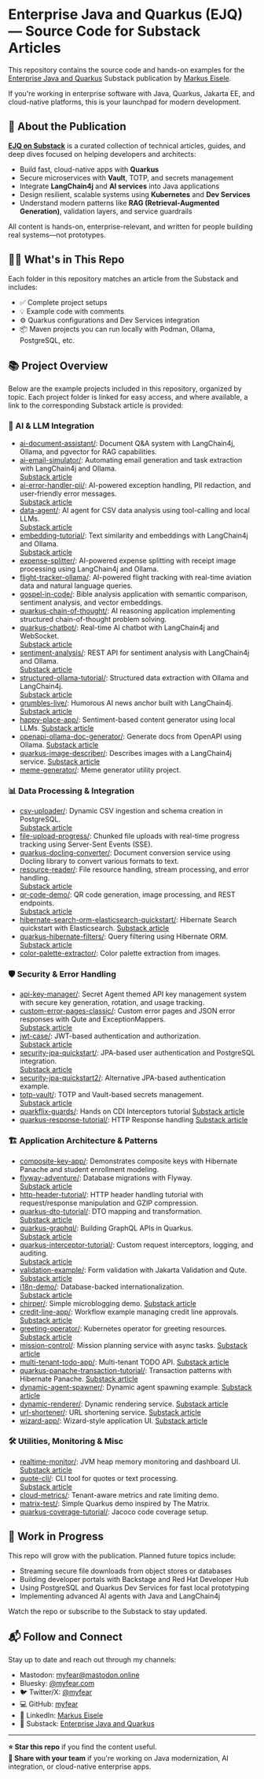 # Enterprise Java and Quarkus (EJQ) — Source Code for Substack Articles

This repository contains the source code and hands-on examples for the [Enterprise Java and Quarkus](https://myfear.substack.com/) Substack publication by [Markus Eisele](https://twitter.com/myfear).

If you're working in enterprise software with Java, Quarkus, Jakarta EE, and cloud-native platforms, this is your launchpad for modern development.

## 📰 About the Publication

[**EJQ on Substack**](https://myfear.substack.com/) is a curated collection of technical articles, guides, and deep dives focused on helping developers and architects:

- Build fast, cloud-native apps with **Quarkus**
- Secure microservices with **Vault**, TOTP, and secrets management
- Integrate **LangChain4j** and **AI services** into Java applications
- Design resilient, scalable systems using **Kubernetes** and **Dev Services**
- Understand modern patterns like **RAG (Retrieval-Augmented Generation)**, validation layers, and service guardrails

All content is hands-on, enterprise-relevant, and written for people building real systems—not prototypes.

## 🧑‍💻 What's in This Repo

Each folder in this repository matches an article from the Substack and includes:

- ✅ Complete project setups
- 💡 Example code with comments
- ⚙️ Quarkus configurations and Dev Services integration
- 📦 Maven projects you can run locally with Podman, Ollama, PostgreSQL, etc.

## 📚 Project Overview

Below are the example projects included in this repository, organized by topic. Each project folder is linked for easy access, and where available, a link to the corresponding Substack article is provided:

### 🧠 AI & LLM Integration
- [ai-document-assistant/](ai-document-assistant/): Document Q&A system with LangChain4j, Ollama, and pgvector for RAG capabilities.
- [ai-email-simulator/](ai-email-simulator/): Automating email generation and task extraction with LangChain4j and Ollama.  
  [Substack article](https://myfear.substack.com/p/quarkus-langchain4j-local-ai-task-extractor)
- [ai-error-handler-pii/](ai-error-handler-pii/): AI-powered exception handling, PII redaction, and user-friendly error messages.  
  [Substack article](https://myfear.substack.com/p/quarkus-ai-exception-handling-pii)
- [data-agent/](data-agent/): AI agent for CSV data analysis using tool-calling and local LLMs.  
  [Substack article](https://myfear.substack.com/p/ai-java-agent-quarkus-langchain4j-ollama)
- [embedding-tutorial/](embedding-tutorial/): Text similarity and embeddings with LangChain4j and Ollama.  
  [Substack article](https://myfear.substack.com/p/java-quarkus-text-embeddings-similarity)
- [expense-splitter/](expense-splitter/): AI-powered expense splitting with receipt image processing using LangChain4j and Ollama.
- [flight-tracker-ollama/](flight-tracker-ollama/): AI-powered flight tracking with real-time aviation data and natural language queries.
- [gospel-in-code/](gospel-in-code/): Bible analysis application with semantic comparison, sentiment analysis, and vector embeddings.
- [quarkus-chain-of-thought/](quarkus-chain-of-thought/): AI reasoning application implementing structured chain-of-thought problem solving.
- [quarkus-chatbot/](quarkus-chatbot/): Real-time AI chatbot with LangChain4j and WebSocket.  
  [Substack article](https://myfear.substack.com/p/java-ai-chatbot-quarkus-langchain4j-websockets)
- [sentiment-analysis/](sentiment-analysis/): REST API for sentiment analysis with LangChain4j and Ollama.  
  [Substack article](https://myfear.substack.com/p/quarkus-dto-mapstruct-guide)
- [structured-ollama-tutorial/](structured-ollama-tutorial/): Structured data extraction with Ollama and LangChain4j.  
  [Substack article](https://myfear.substack.com/p/structured-data-llm-quarkus-langchain4j)
- [grumbles-live/](grumbles-live/): Humorous AI news anchor built with LangChain4j.
[Substack article](https://myfear.substack.com/p/quarkus-langchain4j-sarcastic-ai-news-anchor)
- [happy-place-app/](happy-place-app/): Sentiment-based content generator using local LLMs.
[Substack article](https://myfear.substack.com/p/quarkus-ai-happy-feed-reactive-app)
- [openapi-ollama-doc-generator/](openapi-ollama-doc-generator/): Generate docs from OpenAPI using Ollama.
[Substack article](https://myfear.substack.com/p/quarkus-openapi-ai-docs-langchain4j)
- [quarkus-image-describer/](quarkus-image-describer/): Describes images with a LangChain4j service.
[Substack article](https://myfear.substack.com/p/quarkus-langchain4j-image-description-api)
- [meme-generator/](meme-generator/): Meme generator utility project.

### 📊 Data Processing & Integration
- [csv-uploader/](csv-uploader/): Dynamic CSV ingestion and schema creation in PostgreSQL.  
  [Substack article](https://myfear.substack.com/p/dynamic-csv-uploads-java-quarkus-postgresql)
- [file-upload-progress/](file-upload-progress/): Chunked file uploads with real-time progress tracking using Server-Sent Events (SSE).
- [quarkus-docling-converter/](quarkus-docling-converter/): Document conversion service using Docling library to convert various formats to text.
- [resource-reader/](resource-reader/): File resource handling, stream processing, and error handling.  
  [Substack article](https://myfear.substack.com/p/structured-data-llm-quarkus-langchain4j)
- [qr-code-demo/](qr-code-demo/): QR code generation, image processing, and REST endpoints.  
  [Substack article](https://myfear.substack.com/p/qr-code-java-quarkus)
- [hibernate-search-orm-elasticsearch-quickstart/](hibernate-search-orm-elasticsearch-quickstart/): Hibernate Search quickstart with Elasticsearch.
[Substack article](https://myfear.substack.com/p/hibernate-search-quarkus-elasticsearch-tutorial)
- [quarkus-hibernate-filters/](quarkus-hibernate-filters/): Query filtering using Hibernate ORM.
[Substack article](https://myfear.substack.com/p/quarkus-hibernate-filters-soft-deletes)
- [color-palette-extractor/](color-palette-extractor/): Color palette extraction from images.

### 🛡️ Security & Error Handling
- [api-key-manager/](api-key-manager/): Secret Agent themed API key management system with secure key generation, rotation, and usage tracking.
- [custom-error-pages-classic/](custom-error-pages-classic/): Custom error pages and JSON error responses with Qute and ExceptionMappers.  
  [Substack article](https://myfear.substack.com/p/quarkus-custom-error-pages-rest-qute)
- [jwt-case/](jwt-case/): JWT-based authentication and authorization.  
  [Substack article](https://myfear.substack.com/p/jwt-quarkus-murder-mystery)
- [security-jpa-quickstart/](security-jpa-quickstart/): JPA-based user authentication and PostgreSQL integration.  
  [Substack article](https://myfear.substack.com/p/jwt-quarkus-murder-mystery)
- [security-jpa-quickstart2/](security-jpa-quickstart2/): Alternative JPA-based authentication example.
- [totp-vault/](totp-vault/): TOTP and Vault-based secrets management.  
  [Substack article](https://myfear.substack.com/p/secure-java-api-totp-quarkus-vault)
- [quarkflix-guards/](quarkflix-guards/): Hands on CDI Interceptors tutorial
[Substack article](https://myfear.substack.com/p/quarkus-cdi-interceptors-real-world)
- [quarkus-response-tutorial/](quarkus-response-tutorial/): HTTP Response handling
[Substack article](https://myfear.substack.com/p/quarkus-http-response-guide-java-developers)

### 🏗️ Application Architecture & Patterns
- [composite-key-app/](composite-key-app/): Demonstrates composite keys with Hibernate Panache and student enrollment modeling.
- [flyway-adventure/](flyway-adventure/): Database migrations with Flyway.  
  [Substack article](https://myfear.substack.com/p/quarkus-flyway-database-migrations-java)
- [http-header-tutorial/](http-header-tutorial/): HTTP header handling tutorial with request/response manipulation and GZIP compression.
- [quarkus-dto-tutorial/](quarkus-dto-tutorial/): DTO mapping and transformation.  
  [Substack article](https://myfear.substack.com/p/quarkus-dto-mapstruct-guide)
- [quarkus-graphql/](quarkus-graphql/): Building GraphQL APIs in Quarkus.  
  [Substack article](https://myfear.substack.com/p/langchain4j-graphql-websocket-next)
- [quarkus-interceptor-tutorial/](quarkus-interceptor-tutorial/): Custom request interceptors, logging, and auditing.  
  [Substack article](https://myfear.substack.com/p/langchain4j-graphql-websocket-next)
- [validation-example/](validation-example/): Form validation with Jakarta Validation and Qute.  
  [Substack article](https://myfear.substack.com/p/validation-java-quarkus)
- [i18n-demo/](i18n-demo/): Database-backed internationalization.  
  [Substack article](https://myfear.substack.com/p/java-quarkus-i18n-multilingual-app)
- [chirper/](chirper/): Simple microblogging demo.
[Substack article](https://myfear.substack.com/p/build-twitter-clone-quarkus-kafka-qute)
- [credit-line-app/](credit-line-app/): Workflow example managing credit line approvals.
[Substack article](https://myfear.substack.com/p/quarkus-credit-approval-state-machine)
- [greeting-operator/](greeting-operator/): Kubernetes operator for greeting resources.
[Substack article](https://myfear.substack.com/p/java-kubernetes-operator-quarkus-guide)
- [mission-control/](mission-control/): Mission planning service with async tasks.
[Substack article](https://myfear.substack.com/p/quarkus-ai-pii-redaction-dashboard)
- [multi-tenant-todo-app/](multi-tenant-todo-app/): Multi-tenant TODO API.
[Substack article](https://myfear.substack.com/p/quarkus-multi-tenant-todo-java-hibernate)
- [quarkus-panache-transaction-tutorial/](quarkus-panache-transaction-tutorial/): Transaction patterns with Hibernate Panache.
[Substack article](https://myfear.substack.com/p/quarkus-transactions-panache-guide?r=17bggb)
- [dynamic-agent-spawner/](dynamic-agent-spawner/): Dynamic agent spawning example.
[Substack article](https://myfear.substack.com/p/agentic-java-multi-model-ai-quarkus)
- [dynamic-renderer/](dynamic-renderer/): Dynamic rendering service.
[Substack article](https://myfear.substack.com/p/quarkus-langchain4j-ollama-two-step-ai-pipeline)
- [url-shortener/](url-shortener/): URL shortening service.
[Substack article](https://myfear.substack.com/p/java-quarkus-url-shortener-tutorial)
- [wizard-app/](wizard-app/): Wizard-style application UI.
[Substack article](https://myfear.substack.com/p/quarkus-multi-step-form-session-csrf)
### 🛠️ Utilities, Monitoring & Misc
- [realtime-monitor/](realtime-monitor/): JVM heap memory monitoring and dashboard UI.  
  [Substack article](https://myfear.substack.com/p/quarkus-dev-services-continuous-testing)
- [quote-cli/](quote-cli/): CLI tool for quotes or text processing.  
  [Substack article](https://myfear.substack.com/p/quarkus-native-cli-java-quotes)
- [cloud-metrics/](cloud-metrics/): Tenant-aware metrics and rate limiting demo.
- [matrix-test/](matrix-test/): Simple Quarkus demo inspired by The Matrix.
- [quarkus-coverage-tutorial/](quarkus-coverage-tutorial/): Jacoco code coverage setup.

## 🚧 Work in Progress

This repo will grow with the publication. Planned future topics include:

- Streaming secure file downloads from object stores or databases
- Building developer portals with Backstage and Red Hat Developer Hub
- Using PostgreSQL and Quarkus Dev Services for fast local prototyping
- Implementing advanced AI agents with Java and LangChain4j

Watch the repo or subscribe to the Substack to stay updated.

## 📬 Follow and Connect

Stay up to date and reach out through my channels:

- Mastodon: [myfear@mastodon.online](https://mastodon.online/@myfear)
- Bluesky: [@myfear.com](https://bsky.app/profile/myfear.com)
- 🐦 Twitter/X: [@myfear](https://twitter.com/myfear)
- 💻 GitHub: [myfear](https://github.com/myfear)
- 🔗 LinkedIn: [Markus Eisele](https://www.linkedin.com/in/markuseisele/)
- 📰 Substack: [Enterprise Java and Quarkus](https://myfear.substack.com/)

---

**⭐️ Star this repo** if you find the content useful.  
**📢 Share with your team** if you're working on Java modernization, AI integration, or cloud-native enterprise apps.

